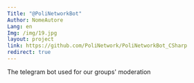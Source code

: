 ```yaml
---
Title: "@PoliNetworkBot"
Author: NomeAutore
Lang: en
Img: /img/19.jpg
layout: project
link: https://github.com/PoliNetwork/PoliNetworkBot_CSharp
redirect: true
---
```

The telegram bot used for our groups' moderation
